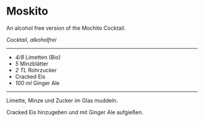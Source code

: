 # Moskito

An alcohol free version of the Mochito Cocktail.

*Cocktail*, *alkoholfrei*


---

- *4/8* Limetten (Bio)
- *5* Minzblätter
- *2 TL* Rohrzucker
- Cracked Eis
- *100 ml* Ginger Ale

---

Limette, Minze und Zucker im Glas muddeln.

Cracked Eis hinzugeben und mit Ginger Ale aufgießen.

